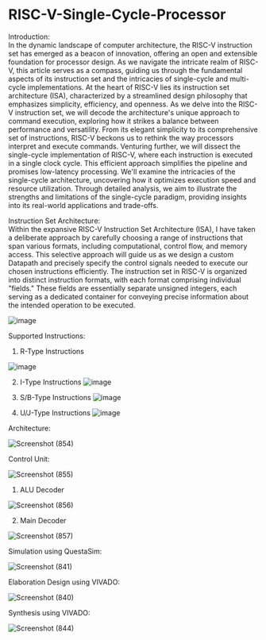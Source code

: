 # RISC-V-Single-Cycle-Processor

Introduction:                                                                                                                                                                                                                                
In the dynamic landscape of computer architecture, the RISC-V instruction set has emerged as a beacon of innovation, offering an open and extensible foundation for processor design. As we navigate the intricate realm of RISC-V, this article serves as a compass, guiding us through the fundamental aspects of its instruction set and the intricacies of single-cycle and multi-cycle implementations.
At the heart of RISC-V lies its instruction set architecture (ISA), characterized by a streamlined design philosophy that emphasizes simplicity, efficiency, and openness. As we delve into the RISC-V instruction set, we will decode the architecture's unique approach to command execution, exploring how it strikes a balance between performance and versatility. From its elegant simplicity to its comprehensive set of instructions, RISC-V beckons us to rethink the way processors interpret and execute commands.
Venturing further, we will dissect the single-cycle implementation of RISC-V, where each instruction is executed in a single clock cycle. This efficient approach simplifies the pipeline and promises low-latency processing. We'll examine the intricacies of the single-cycle architecture, uncovering how it optimizes execution speed and resource utilization. Through detailed analysis, we aim to illustrate the strengths and limitations of the single-cycle paradigm, providing insights into its real-world applications and trade-offs.

Instruction Set Architecture:                                                                                                                                                                                                                              
Within the expansive RISC-V Instruction Set Architecture (ISA), I have taken a deliberate approach by carefully choosing a range of instructions that span various formats, including computational, control flow, and memory access. This selective approach will guide us as we design a custom Datapath and precisely specify the control signals needed to execute our chosen instructions efficiently.
The instruction set in RISC-V is organized into distinct instruction formats, with each format comprising individual "fields." These fields are essentially separate unsigned integers, each serving as a dedicated container for conveying precise information about the intended operation to be executed.
 	                                                                                                                                                                                                                                          
![image](https://github.com/EngAhmed21/RISC-V-Single-Cycle-Processor/assets/90782588/ac3c0629-ffdd-48b5-8ee5-4093d55af31a)

Supported Instructions:                                                                                                                                                                                                                          
1. R-Type Instructions

   
![image](https://github.com/EngAhmed21/RISC-V-Single-Cycle-Processor/assets/90782588/59f58fa4-9e0b-4df6-ade5-1f332d80704c)

2. I-Type Instructions
![image](https://github.com/EngAhmed21/RISC-V-Single-Cycle-Processor/assets/90782588/92fe2a4b-bfca-4e9b-b5a3-554f1f2b8707)


3. S/B-Type Instructions
![image](https://github.com/EngAhmed21/RISC-V-Single-Cycle-Processor/assets/90782588/2482f435-8f44-4c6b-a496-d9b6bc9c6f88)


4. U/J-Type Instructions
![image](https://github.com/EngAhmed21/RISC-V-Single-Cycle-Processor/assets/90782588/b9ec1e60-28f1-424f-814e-02de8b615c06)


Architecture:                                                                                                                                                                                                                 

![Screenshot (854)](https://github.com/EngAhmed21/RISC-V-Single-Cycle-Processor/assets/90782588/ecd10f1f-9166-4db6-a75a-db36a2a977f3)


Control Unit:                                                                                                                                                                                                                                                                                                                                                                                                                     


![Screenshot (855)](https://github.com/EngAhmed21/RISC-V-Single-Cycle-Processor/assets/90782588/7087294c-0621-42da-abf4-81ea5ac484f2)
                                                                                                                                                                                                
1. ALU Decoder

![Screenshot (856)](https://github.com/EngAhmed21/RISC-V-Single-Cycle-Processor/assets/90782588/e31c3cd9-0fd3-4fe0-be8e-f61e8a33f9ea)

2. Main Decoder

![Screenshot (857)](https://github.com/EngAhmed21/RISC-V-Single-Cycle-Processor/assets/90782588/ae548005-5cd9-4ae3-b11b-c2a268c5ec92)


Simulation using QuestaSim:                                                                                                                                                                                                                                                                                                                                                                                                 

![Screenshot (841)](https://github.com/EngAhmed21/RISC-V-Single-Cycle-Processor/assets/90782588/c880a62f-e3ec-4782-9fcb-d93f7d747678)


Elaboration Design using VIVADO:                                                                                                                                                                                                                                            

![Screenshot (840)](https://github.com/EngAhmed21/RISC-V-Single-Cycle-Processor/assets/90782588/d91b9005-cfe1-449b-86f1-6816db7867a5)


Synthesis using VIVADO:

![Screenshot (844)](https://github.com/EngAhmed21/RISC-V-Single-Cycle-Processor/assets/90782588/6b6f39d6-4d54-4066-9109-a68aed71d622)
